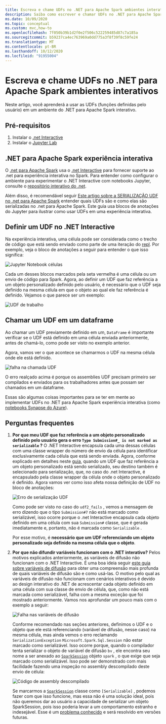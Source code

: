 ```yaml
---
title: Escreva e chame UDFs no .NET para Apache Spark ambientes interativos.
description: Saiba como escrever e chamar UDFs no .NET para Apache Spark shells interativos.
ms.date: 10/09/2020
ms.topic: conceptual
ms.custom: mvc,how-to
ms.openlocfilehash: 7f050b39b1d2f0e2f506c522259485d87c7a185a
ms.sourcegitcommit: b59237ca4ec763969a0dd775a3f8f39f8c59fe24
ms.translationtype: MT
ms.contentlocale: pt-BR
ms.lasthandoff: 10/12/2020
ms.locfileid: "91955004"
---
```

# <a name="write-and-call-udfs-in-net-for-apache-spark-interactive-environments"></a>Escreva e chame UDFs no .NET para Apache Spark ambientes interativos

Neste artigo, você aprenderá a usar as UDFs (funções definidas pelo usuário) em um ambiente do .NET para Apache Spark interativo.

## <a name="prerequisites"></a>Pré-requisitos

1. Instalar o [.net Interactive](https://github.com/dotnet/interactive)
2. Instalar o [Jupyter Lab](https://jupyter.org/)

## <a name="net-for-apache-spark-interactive-experience"></a>.NET para Apache Spark experiência interativa

O [.net para Apache Spark](https://github.com/dotnet/spark) usa o [.net Interactive](https://devblogs.microsoft.com/dotnet/net-interactive-is-here-net-notebooks-preview-2/) para fornecer suporte ao .net para experiência interativa no Spark. Para entender como configurar o ambiente para experimentar o .NET Interactive com notebooks Jupyter, consulte o [repositório interativo do .net](https://github.com/dotnet/interactive).

Além disso, é recomendável seguir [Este artigo sobre a SERIALIZAÇÃO UDF no .net para Apache Spark](udf-guide.md) entender quais UDFs são e como elas são serializadas no .net para Apache Spark.
Este guia usa blocos de anotações do Jupyter para ilustrar como usar UDFs em uma experiência interativa.

## <a name="define-a-udf-in-net-interactive"></a>Definir um UDF no .NET Interactive

Na experiência interativa, uma célula pode ser considerada como o trecho de código que está sendo enviado como parte de uma iteração do [repl](https://en.wikipedia.org/wiki/Read%E2%80%93eval%E2%80%93print_loop). Por exemplo, veja o bloco de anotações a seguir para entender o que isso significa:

![Jupyter Notebook células](./media/dotnet-interactive/dotnet-interactive-cells.png)

Cada um desses blocos marcados pela seta vermelha é uma célula ou um envio de código para Spark. Agora, ao definir um UDF que faz referência a um objeto personalizado definido pelo usuário, é necessário que o UDF seja definido na mesma célula em que o objeto ao qual ele faz referência é definido. Vejamos o que parece ser um exemplo:

![UDF de trabalho](./media/dotnet-interactive/working-udf.png)

## <a name="call-a-udf-on-a-dataframe"></a>Chamar um UDF em um dataframe

Ao chamar um UDF previamente definido em um, `DataFrame` é importante verificar se o UDF está definido em uma célula enviada anteriormente, antes de chamá-lo, como pode ser visto no exemplo anterior.

Agora, vamos ver o que acontece se chamarmos o UDF na mesma célula onde ele está definido.

![falha na chamada UDF](./media/dotnet-interactive/udf_fails.png)

O erro realçado acima é porque os assemblies UDF precisam primeiro ser compilados e enviados para os trabalhadores antes que possam ser chamados em um dataframe.

Essas são algumas coisas importantes para se ter em mente ao implementar UDFs no .NET para Apache Spark experiência interativa (como [notebooks Synapse do Azure](https://docs.microsoft.com/azure/synapse-analytics/spark/apache-spark-development-using-notebooks)).

## <a name="faqs"></a>Perguntas frequentes

1. **Por que meu UDF que faz referência a um objeto personalizado definido pelo usuário gera o erro `Type Submission#_ is not marked as serializable` ?**
    O .NET Interactive encapsula cada uma dessas células com uma classe wrapper do número de envio da célula para identificar exclusivamente cada célula que está sendo enviada. Agora, conforme explicado em detalhes neste [guia](udf-guide.md), quando um UDF que faz referência a um objeto personalizado está sendo serializado, seu destino também é selecionado para serialização, que, no caso do .net Interactive, é encapsulado pela classe wrapper da célula onde o objeto personalizado é definido.
    Agora vamos ver como isso afeta nossa definição de UDF no bloco de anotações:

    ![Erro de serialização UDF](./media/dotnet-interactive/udf-serialization-error.png)

    Como pode ser visto no caso do `udf2_fails` , vemos a mensagem de erro dizendo que o tipo `Submission#7` não está marcado como serializável, isso ocorre porque o .net Interactive encapsula cada objeto definido em uma célula com sua `Submission#` classe, que é gerada imediatamente e, portanto, não é marcada como `Serializable` .

    Por esse motivo, é **necessário que um UDF referenciando um objeto personalizado seja definido na mesma célula que o objeto**.

2. **Por que não difundir variáveis funcionam com o .NET interativo?**
    Pelos motivos explicados anteriormente, as variáveis de difusão não funcionam com o .NET Interactive. É uma boa ideia seguir [este guia sobre variáveis de difusão](broadcast-guide.md) para obter uma compreensão mais profunda de quais variáveis de difusão são e como usá-las. O motivo pelo qual as variáveis de difusão não funcionam com cenários interativos é devido ao design interativo do .NET de acrescentar cada objeto definido em uma célula com sua classe de envio de célula, que, como não está marcada como serializável, falha com a mesma exceção que foi mostrado anteriormente.
    Vamos nos aprofundar um pouco mais com o exemplo a seguir:

    ![Falha nas variáveis de difusão](./media/dotnet-interactive/broadcast-fails.png)

    Conforme recomendado nas seções anteriores, definimos o UDF e o objeto que ele está referenciando (variável de difusão, nesse caso) na mesma célula, mas ainda vemos o erro reclamando `SerializationException` `Microsoft.Spark.Sql.Session` não estar marcado como serializável. Isso ocorre porque, quando o compilador tenta serializar o objeto de variável de difusão `bv` , ele encontra seu nome a ser anexado ao [`SparkSession`](https://github.com/dotnet/spark/blob/master/src/csharp/Microsoft.Spark/Sql/SparkSession.cs#L20) objeto `spark` , o que exige que seja marcado como serializável. Isso pode ser demonstrado com mais facilidade fazendo uma inspeção no assembly descompilado deste envio de célula:

    ![Código de assembly descompilado](./media/dotnet-interactive/decompiledAssembly.png)

    Se marcarmos a [`SparkSession`](https://github.com/dotnet/spark/blob/master/src/csharp/Microsoft.Spark/Sql/SparkSession.cs#L20) classe como `[Serializable]` , podemos fazer com que isso funcione, mas essa não é uma solução ideal, pois não queremos dar ao usuário a capacidade de serializar um objeto SparkSession, pois isso poderia levar a um comportamento estranho e indesejável. Esse é um [problema conhecido](https://github.com/dotnet/spark/issues/619) e será resolvido em versões futuras.
